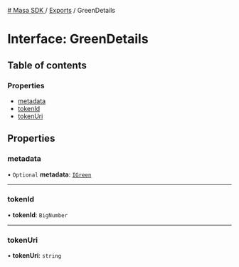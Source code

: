 [# Masa SDK
](../README.md) / [Exports](../modules.md) / GreenDetails

# Interface: GreenDetails

## Table of contents

### Properties

- [metadata](GreenDetails.md#metadata)
- [tokenId](GreenDetails.md#tokenid)
- [tokenUri](GreenDetails.md#tokenuri)

## Properties

### metadata

• `Optional` **metadata**: [`IGreen`](IGreen.md)

___

### tokenId

• **tokenId**: `BigNumber`

___

### tokenUri

• **tokenUri**: `string`
